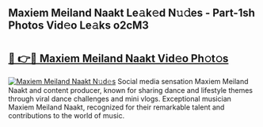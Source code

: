 ## Maxiem Meiland Naakt Le𝚊k𝚎d N𝚞𝚍es - Part-1sh Photos Vid𝚎o Le𝚊ks o2cM3

# <h2><a href="http://fb9t2i8.evod.top/?m=Maxiem+Meiland+Naakt">🔗 👉🔴 Maxiem Meiland Naakt Vid𝚎o Ph𝚘t𝚘s</a></h2>

[![Maxiem Meiland Naakt N𝚞d𝚎s](https://i.imgur.com/8V9OHl7.gif)](http://fb9t2i8.evod.top/?m=Maxiem+Meiland+Naakt)
Social media sensation Maxiem Meiland Naakt and content producer, known for sharing dance and lifestyle themes through viral dance challenges and mini vlogs. Exceptional musician Maxiem Meiland Naakt, recognized for their remarkable talent and contributions to the world of music. 
